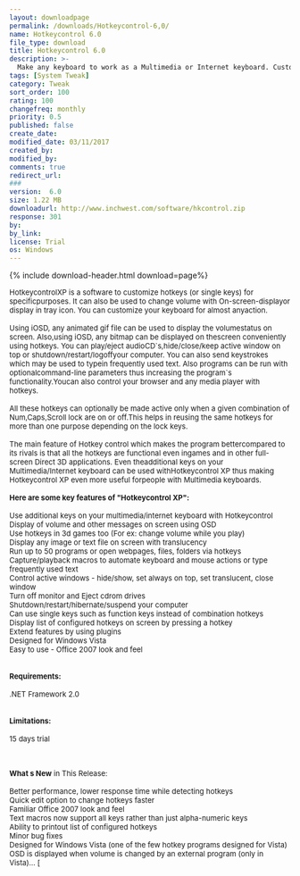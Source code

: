 ```yaml
---
layout: downloadpage
permalink: /downloads/Hotkeycontrol-6,0/
name: Hotkeycontrol 6.0
file_type: download
title: Hotkeycontrol 6.0
description: >-
  Make any keyboard to work as a Multimedia or Internet keyboard. Customize hotkeys for specific purposes
tags: [System Tweak]
category: Tweak
sort_order: 100
rating: 100
changefreq: monthly
priority: 0.5
published: false
create_date:
modified_date: 03/11/2017
created_by:
modified_by:
comments: true
redirect_url:
###
version:  6.0
size: 1.22 MB
downloadurl: http://www.inchwest.com/software/hkcontrol.zip
response: 301
by:
by_link:
license: Trial
os: Windows
---
```


{% include download-header.html download=page%}

<p style="fix-download-text !important">
<p><font size="2"><p>HotkeycontrolXP is a software to customize hotkeys (or single keys) for specificpurposes. It can also be used to change volume with On-screen-displayor display in tray icon. You can customize your keyboard for almost anyaction.<br />
<br />
Using iOSD, any animated gif file can be used to display the volumestatus on screen. Also,using iOSD, any bitmap can be displayed on thescreen conveniently using hotkeys. You can play/eject audioCD`s,hide/close/keep active window on top or shutdown/restart/logoffyour computer. You can also send keystrokes which may be used to typein frequently used text. Also programs can be run with optionalcommand-line parameters thus increasing the program`s functionality.Youcan also control your browser and any media player with hotkeys. <br />
<br />
All these hotkeys can optionally be made active only when a given combination of Num,Caps,Scroll lock are on or off.This helps in reusing the same hotkeys for more than one purpose depending on the lock keys. <br />
<br />
The main feature of Hotkey control which makes the program bettercompared to its rivals is that all the hotkeys are functional even ingames and in other full-screen Direct 3D applications. Even theadditional keys on your Multimedia/Internet keyboard can be used withHotkeycontrol XP thus making Hotkeycontrol XP even more useful forpeople with Multimedia keyboards.<br />
<br />
<span><strong>Here are some key features of "Hotkeycontrol XP":</strong></span><br />
<br />
Use additional keys on your multimedia/internet keyboard with Hotkeycontrol <br />
Display of volume and other messages on screen using OSD <br />
Use hotkeys in 3d games too (For ex: change volume while you play) <br />
Display any image or text file on screen with translucency <br />
Run up to 50 programs or open webpages, files, folders via hotkeys <br />
Capture/playback macros to automate keyboard and mouse actions or type frequently used text <br />
Control active windows - hide/show, set always on top, set translucent, close window <br />
Turn off monitor and Eject cdrom drives <br />
Shutdown/restart/hibernate/suspend your computer <br />
Can use single keys such as function keys instead of combination hotkeys <br />
Display list of configured hotkeys on screen by pressing a hotkey <br />
Extend features by using plugins <br />
Designed for Windows Vista <br />
Easy to use - Office 2007 look and feel <br />
<br />
<br />
<span><strong>Requirements:</strong></span><br />
<br />
.NET Framework</a> 2.0<br />
<br />
<br />
<span><strong>Limitations:</strong></span><br />
<br />
15 days trial<br />
</p>
<div class="celltext_big"><br />
<br />
<strong>What s New</strong> in This Release:<br />
<br />
Better performance, lower response time while detecting hotkeys <br />
Quick edit option to change hotkeys faster <br />
Familiar Office 2007 look and feel <br />
Text macros now support all keys rather than just alpha-numeric keys <br />
Ability to printout list of configured hotkeys <br />
Minor bug fixes <br />
Designed for Windows Vista (one of the few hotkey programs designed for Vista) <br />
OSD is displayed when volume is changed by an external program (only in Vista)... [ </div></p></p>
